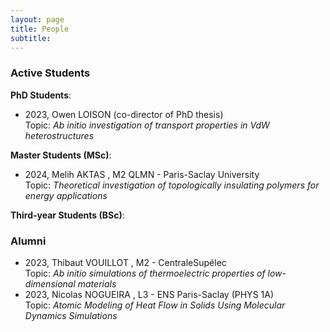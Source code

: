 ```yaml
---
layout: page
title: People
subtitle: 
---
```


### Active Students

**PhD Students**:
* 2023, Owen LOISON (co-director of PhD thesis)<br />
Topic: _Ab initio investigation of transport properties in VdW heterostructures_

**Master Students (MSc)**:
* 2024, Melih AKTAS , M2 QLMN - Paris-Saclay University<br />
Topic: _Theoretical investigation of topologically insulating polymers for energy applications_

**Third-year Students (BSc)**:

### Alumni

* 2023, Thibaut VOUILLOT , M2 - CentraleSupélec <br />
Topic: _Ab initio simulations of thermoelectric properties of low-dimensional materials_
* 2023, Nicolas NOGUEIRA , L3 - ENS Paris-Saclay (PHYS 1A) <br />
Topic: _Atomic Modeling of Heat Flow in Solids Using Molecular Dynamics Simulations_
